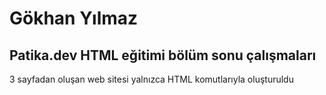 # Gökhan Yılmaz

## Patika.dev HTML eğitimi bölüm sonu çalışmaları

3 sayfadan oluşan web sitesi yalnızca HTML komutlarıyla oluşturuldu